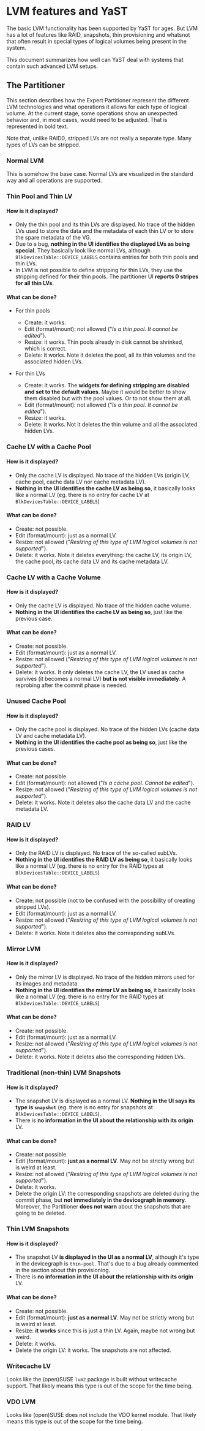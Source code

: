 # LVM features and YaST

The basic LVM functionality has been supported by YaST for ages. But LVM has a lot of features
like RAID, snapshots, thin provisioning and whatsnot that often result in special types of logical
volumes being present in the system.

This document summarizes how well can YaST deal with systems that contain such advanced LVM setups.

## The Partitioner

This section describes how the Expert Partitioner represent the different LVM technologies and what
operations it allows for each type of logical volume. At the current stage, some operations show an
unexpected behavior and, in most cases, would need to be adjusted. That is represented in bold text.

Note that, unlike RAID0, stripped LVs are not really a separate type. Many types of LVs can be
stripped.

### Normal LVM

This is somehow the base case. Normal LVs are visualized in the standard way and all operations
are supported.

### Thin Pool and Thin LV

#### How is it displayed?

- Only the thin pool and its thin LVs are displayed. No trace of the hidden LVs used to store the
  data and the metadata of each thin LV or to store the spare metadata of the VG.
- Due to a bug, **nothing in the UI identifies the displayed LVs as being special**. They basically
  look like normal LVs, although `BlkDevicesTable::DEVICE_LABELS` contains entries for both thin
  pools and thin LVs.
- In LVM is not possible to define stripping for thin LVs, they use the stripping defined for their thin
  pools. The partitioner UI **reports 0 stripes for all thin LVs**.

#### What can be done?

- For thin pools
  - Create: it works.
  - Edit (format/mount): not allowed ("_Is a thin pool. It cannot be edited_").
  - Resize: it works. Thin pools already in disk cannot be shrinked, which is correct.
  - Delete: it works. Note it deletes the pool, all its thin volumes and the associated hidden LVs.

- For thin LVs
  - Create: it works. The **widgets for defining stripping are disabled and set to the default values**.
    Maybe it would be better to show them disabled but with the pool values. Or to not show them at all.
  - Edit (format/mount): not allowed ("_Is a thin pool. It cannot be edited_").
  - Resize: it works.
  - Delete: it works. Not it deletes the thin volume and all the associated hidden LVs.

### Cache LV with a Cache Pool

#### How is it displayed?

- Only the cache LV is displayed. No trace of the hidden LVs (origin LV, cache pool, cache data LV
  nor cache metadata LV).
- **Nothing in the UI identifies the cache LV as being so**, it basically looks like a normal LV
  (eg. there is no entry for cache LV at `BlkDevicesTable::DEVICE_LABELS`)

#### What can be done?

- Create: not possible.
- Edit (format/mount): just as a normal LV.
- Resize: not allowed ("_Resizing of this type of LVM logical volumes is not supported_").
- Delete: it works. Note it deletes everything: the cache LV, its origin LV, the cache pool, its cache
  data LV and its cache metadata LV.

### Cache LV with a Cache Volume

#### How is it displayed?

- Only the cache LV is displayed. No trace of the hidden cache volume.
- **Nothing in the UI identifies the cache LV as being so**, just like the previous case.

#### What can be done?

- Create: not possible.
- Edit (format/mount): just as a normal LV.
- Resize: not allowed ("_Resizing of this type of LVM logical volumes is not supported_").
- Delete: it works. It only deletes the cache LV, the LV used as cache survives (it becomes a
  normal LV) **but is not visible immediately**. A reprobing after the commit phase is needed.

### Unused Cache Pool

#### How is it displayed?

- Only the cache pool is displayed. No trace of the hidden LVs (cache data LV and cache metadata LV).
- **Nothing in the UI identifies the cache pool as being so**, just like the previous cases.

#### What can be done?

- Create: not possible.
- Edit (format/mount): not allowed ("_Is a cache pool. Cannot be edited_").
- Resize: not allowed ("_Resizing of this type of LVM logical volumes is not supported_").
- Delete: it works. Note it deletes also the cache data LV and the cache metadata LV.

### RAID LV

#### How is it displayed?

- Only the RAID LV is displayed. No trace of the so-called subLVs.
- **Nothing in the UI identifies the RAID LV as being so**, it basically looks like a normal LV
  (eg. there is no entry for the RAID types at `BlkDevicesTable::DEVICE_LABELS`)

#### What can be done?

- Create: not possible (not to be confused with the possibility of creating stripped LVs).
- Edit (format/mount): just as a normal LV.
- Resize: not allowed ("_Resizing of this type of LVM logical volumes is not supported_").
- Delete: it works. Note it deletes also the corresponding subLVs.

### Mirror LVM

#### How is it displayed?

- Only the mirror LV is displayed. No trace of the hidden mirrors used for its images and metadata.
- **Nothing in the UI identifies the mirror LV as being so**, it basically looks like a normal LV
  (eg. there is no entry for the RAID types at `BlkDevicesTable::DEVICE_LABELS`)

#### What can be done?

- Create: not possible.
- Edit (format/mount): just as a normal LV.
- Resize: not allowed ("_Resizing of this type of LVM logical volumes is not supported_").
- Delete: it works. Note it deletes also the corresponding hidden LVs.

### Traditional (non-thin) LVM Snapshots

#### How is it displayed?

- The snapshot LV is displayed as a normal LV. **Nothing in the UI says its type is `snapshot`**
  (eg. there is no entry for snapshots at `BlkDevicesTable::DEVICE_LABELS`).
- There is **no information in the UI about the relationship with its origin** LV.

#### What can be done?

- Create: not possible.
- Edit (format/mount): **just as a normal LV**. May not be strictly wrong but is weird at least.
- Resize: not allowed ("_Resizing of this type of LVM logical volumes is not supported_").
- Delete: it works.
- Delete the origin LV: the corresponding snapshots are deleted during the commit phase, but
  **not immediately in the devicegraph in memory**. Moreover, the Partitioner **does not warn**
  about the snapshots that are going to be deleted.

### Thin LVM Snapshots

#### How is it displayed?

- The snapshot LV **is displayed in the UI as a normal LV**, although it's type in the devicegraph
  is `thin-pool`. That's due to a bug already commented in the section about thin provisioning.
- There is **no information in the UI about the relationship with its origin** LV.

#### What can be done?

- Create: not possible.
- Edit (format/mount): **just as a normal LV**. May not be strictly wrong but is weird at least.
- Resize: **it works** since this is just a thin LV. Again, maybe not wrong but weird.
- Delete: it works.
- Delete the origin LV: it works. The snapshots are not affected.

### Writecache LV

Looks like the (open)SUSE `lvm2` package is built without writecache support. That likely means this
type is out of the scope for the time being.

### VDO LVM

Looks like (open)SUSE does not include the VDO kernel module. That likely means this
type is out of the scope for the time being.
